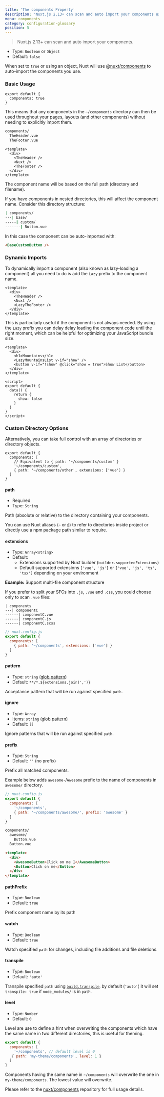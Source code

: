 ```yaml
---
title: 'The components Property'
description: 'Nuxt.js 2.13+ can scan and auto import your components using @nuxt/components module'
menu: components
category: configuration-glossary
position: 5
---
```


> Nuxt.js 2.13+ can scan and auto import your components.

- Type: `Boolean` or `Object`
- Default: `false`

When set to `true` or using an object, Nuxt will use [@nuxt/components](https://github.com/nuxt/components) to auto-import the components you use.

### Basic Usage

```js{}[nuxt.config.js]
export default {
  components: true
}
```

This means that any components in the `~/components` directory can then be used throughout your pages, layouts (and other components) without needing to explicitly import them.

```bash
components/
  TheHeader.vue
  TheFooter.vue
```

```html{}[layouts/default.vue]
<template>
  <div>
    <TheHeader />
    <Nuxt />
    <TheFooter />
  </div>
</template>
```

<base-alert>

The component name will be based on the full path (directory and filename).

If you have components in nested directories, this will affect the component name. Consider this directory structure:

```bash
| components/
---| base/
-----| custom/
-------| Button.vue
```

In this case the component can be auto-imported with:

```html
<BaseCustomButton />
```

</base-alert>


### Dynamic Imports

To dynamically import a component (also known as lazy-loading a component) all you need to do is add the `Lazy` prefix to the component name.

```html{}[layouts/default.vue]
<template>
  <div>
    <TheHeader />
    <Nuxt />
    <LazyTheFooter />
  </div>
</template>
```

This is particularly useful if the component is not always needed. By using the `Lazy` prefix you can delay delay loading the component code until the right moment, which can be helpful for optimizing your JavaScript bundle size.

```html{}[pages/index.vue]
<template>
  <div>
    <h1>Mountains</h1>
    <LazyMountainsList v-if="show" />
    <button v-if="!show" @click="show = true">Show List</button>
  </div>
</template>

<script>
export default {
  data() {
    return {
      show: false
    }
  }
}
</script>
```

### Custom Directory Options

Alternatively, you can take full control with an array of directories or directory objects.

```js{}[nuxt.config.js]
export default {
  components: [
    // Equivalent to { path: '~/components/custom' }
    '~/components/custom',
    { path: '~/components/other', extensions: ['vue'] }
  ]
}
```

#### path

- Required
- Type: `String`

Path (absolute or relative) to the directory containing your components.

You can use Nuxt aliases (`~` or `@`) to refer to directories inside project or directly use a npm package path similar to require.

#### extensions

- Type: `Array<string>`
- Default:
  - Extensions supported by Nuxt builder (`builder.supportedExtensions`)
  - Default supported extensions `['vue', 'js']` or `['vue', 'js', 'ts', 'tsx']` depending on your environment

**Example:** Support multi-file component structure

If you prefer to split your SFCs into `.js`, `.vue` and `.css`, you could choose only to scan `.vue` files:

```
| components
---| componentC
------| componentC.vue
------| componentC.js
------| componentC.scss
```

```js
// nuxt.config.js
export default {
  components: [
    { path: '~/components', extensions: ['vue'] }
  ]
}
```

#### pattern

- Type: `string` ([glob pattern]( https://github.com/isaacs/node-glob#glob-primer))
- Default: `**/*.${extensions.join(',')}`

Acceptance pattern that will be run against specified `path`.

#### ignore

- Type: `Array`
- Items: `string` ([glob pattern]( https://github.com/isaacs/node-glob#glob-primer))
- Default: `[]`

Ignore patterns that will be run against specified `path`.

#### prefix

- Type: `String`
- Default: `''` (no prefix)

Prefix all matched components.

Example below adds `awesome-`/`Awesome` prefix to the name of components in `awesome/` directory.

```js
// nuxt.config.js
export default {
  components: [
    '~/components',
    { path: '~/components/awesome/', prefix: 'awesome' }
  ]
}
```

```bash
components/
  awesome/
    Button.vue
  Button.vue
```

```html
<template>
  <div>
    <AwesomeButton>Click on me 🤘</AwesomeButton>
    <Button>Click on me</Button>
  </div>
</template>
```

#### pathPrefix

- Type: `Boolean`
- Default: `true`

Prefix component name by its path

#### watch

- Type: `Boolean`
- Default: `true`

Watch specified `path` for changes, including file additions and file deletions.

#### transpile

- Type: `Boolean`
- Default: `'auto'`

Transpile specified `path` using [`build.transpile`](https://nuxtjs.org/api/configuration-build#transpile), by default (`'auto'`) it will set `transpile: true` if `node_modules/` is in `path`.

#### level

- Type: `Number`
- Default: `0`

Level are use to define a hint when overwriting the components which have the same name in two different directories, this is useful for theming.

```js
export default {
  components: [
    '~/components', // default level is 0
   { path: 'my-theme/components', level: 1 }
  ]
}
```

Components having the same name in `~/components` will overwrite the one in `my-theme/components`. The lowest value will overwrite.

<base-alert type="info">

Please refer to the [nuxt/components](https://github.com/nuxt/components) repository for full usage details.

</base-alert>
